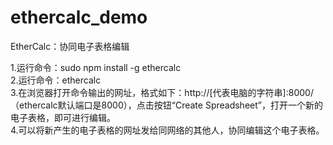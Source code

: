 # ethercalc_demo
EtherCalc：协同电子表格编辑

1.运行命令：sudo npm install -g ethercalc  
2.运行命令：ethercalc  
3.在浏览器打开命令输出的网址，格式如下：http://[代表电脑的字符串]:8000/（ethercalc默认端口是8000），点击按钮“Create Spreadsheet”，打开一个新的电子表格，即可进行编辑。  
4.可以将新产生的电子表格的网址发给同网络的其他人，协同编辑这个电子表格。
